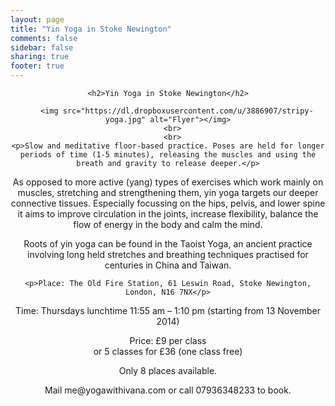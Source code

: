 ```yaml
---
layout: page
title: "Yin Yoga in Stoke Newington"
comments: false
sidebar: false
sharing: true
footer: true
---
```


<div id="yin_yoga" style="text-align: center;">
        
    <h2>Yin Yoga in Stoke Newington</h2>
    
        <img src="https://dl.dropboxusercontent.com/u/3886907/stripy-yoga.jpg" alt="Flyer"></img>
      <br>
      <br>
    <p>Slow and meditative floor-based practice. Poses are held for longer periods of time (1-5 minutes), releasing the muscles and using the breath and gravity to release deeper.</p>

<p>As opposed to more active (yang) types of exercises which work mainly on muscles, stretching and strengthening them, yin yoga targets our deeper connective tissues. Especially focussing on the hips, pelvis, and lower spine it aims to improve circulation in the joints, increase flexibility, balance the flow of energy in the body and calm the mind.</p>

<p>Roots of yin yoga can be found in the Taoist Yoga, an ancient practice involving long held stretches and breathing techniques practised for centuries in China and Taiwan.</p>

    <p>Place: The Old Fire Station, 61 Leswin Road, Stoke Newington, London, N16 7NX</p>

<p>Time: Thursdays lunchtime 11:55 am – 1:10 pm (starting from 13 November 2014)</p>

<p>Price: £9 per class<br>
or 5 classes for £36 (one class free)</p>

<p>Only 8 places available.</p>

<p>Mail me@yogawithivana.com or call 07936348233 to book.</p>

</div>